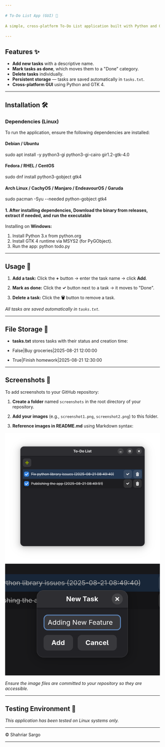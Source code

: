 ```yaml
---

# To-Do List App (GUI) 📝

A simple, cross-platform To-Do List application built with Python and GTK 4. Allows you to manage tasks, mark them as done, and store task creation dates.

---
```


## Features ✨

* **Add new tasks** with a descriptive name.
* **Mark tasks as done**, which moves them to a "Done" category.
* **Delete tasks** individually.
* **Persistent storage** — tasks are saved automatically in `tasks.txt`.
* **Cross-platform GUI** using Python and GTK 4.

---

## Installation 🛠️

### Dependencies (Linux)

To run the application, ensure the following dependencies are installed:

#### Debian / Ubuntu

sudo apt install -y python3-gi python3-gi-cairo gir1.2-gtk-4.0

#### Fedora / RHEL / CentOS

sudo dnf install python3-gobject gtk4

#### Arch Linux / CachyOS / Manjaro / EndeavourOS / Garuda

sudo pacman -Syu --needed python-gobject gtk4

#### 1. After installing dependencies, Download the binary from releases, extract if needed, and run the executable
Installing on **Windows:**
   1. Install Python 3.x from python.org
   2. Install GTK 4 runtime via MSYS2 (for PyGObject).
   3. Run the app:
      python todo.py

---

## Usage 🚀

1. **Add a task:** Click the **+** button → enter the task name → click **Add**.

2. **Mark as done:** Click the **✓** button next to a task → it moves to "Done".

3. **Delete a task:** Click the **🗑️** button to remove a task.

*All tasks are saved automatically in `tasks.txt`.*

---

## File Storage 📂

* **tasks.txt** stores tasks with their status and creation time:

* False|Buy groceries|2025-08-21 12:00:00
* True|Finish homework|2025-08-21 12:30:00

---

## Screenshots 📸

To add screenshots to your GitHub repository:

1. **Create a folder** named `screenshots` in the root directory of your repository.

2. **Add your images** (e.g., `screenshot1.png`, `screenshot2.png`) to this folder.

3. **Reference images in README.md** using Markdown syntax:


![Add Task](screenshots/screenshot1.png)
![Mark as Done](screenshots/screenshot2.png)


*Ensure the image files are committed to your repository so they are accessible.*

---

## Testing Environment 🧪

*This application has been tested on Linux systems only.*

---

© Shahriar Sargo

---
